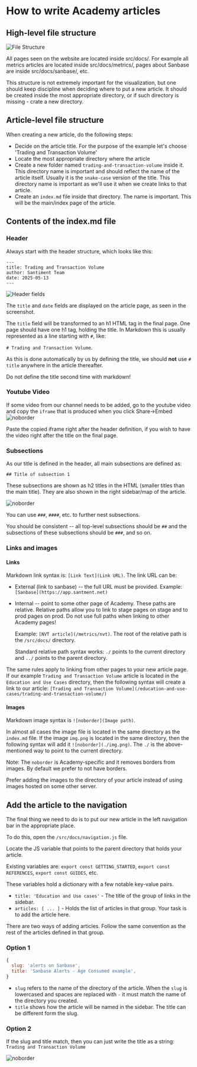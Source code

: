 # How to write Academy articles

## High-level file structure

![File Structure](./file_structure.png)

All pages seen on the website are located inside src/docs/.
For example all metrics articles are located inside src/docs/metrics/, pages about
Sanbase are inside src/docs/sanbase/, etc.

This structure is not extremely important for the visualization, but one should keep
discipline when deciding where to put a new article. It should be created inside the
most appropriate directory, or if such directory is missing - crate a new directory.

## Article-level file structure

When creating a new article, do the following steps:

- Decide on the article title. For the purpose of the example let's choose 'Trading and Transaction Volume'
- Locate the most appropriate directory where the article
- Create a new folder named `trading-and-transaction-volume` inside it. This directory name is important
  and should reflect the name of the article itself. Usually it is the `snake-case` version of the title.
  This directory name is important as we'll use it when we create links to that article.
- Create an `index.md` file inside that directory. The name is important. This will be the main/index page of
  the article.

## Contents of the index.md file

### Header

Always start with the header structure, which looks like this:

```
---
title: Trading and Transaction Volume
author: Santiment Team
date: 2025-05-13
---
```

![Header fields](./title_and_date.jpg)

The `title` and `date` fields are displayed on the article page, as seen in the screenshot.

The `title` field will be transformed to an h1 HTML tag in the final page.
One page should have one h1 tag, holding the title. In Markdown this is usually represented
as a line starting with `#`, like:

`# Trading and Transaction Volume`.

As this is done automatically by us by defining the title, we should **not** use `# title` anywhere in the article thereafter.

Do not define the title second time with markdown!

### Youtube Video

If some video from our channel needs to be added, go to the youtube video and copy the `iframe`
that is produced when you click Share->Embed
![noborder](./embed_youtube_video_1.png)

Paste the copied iframe right after the header definition, if you wish to have the video right after the title on the final page.

### Subsections

As our title is defined in the header, all main subsections are defined as:

```
## Title of subsection 1
```

These subsections are shown as h2 titles in the HTML (smaller titles than the main title).
They are also shown in the right sidebar/map of the article.

![noborder](./subsections.png)

You can use `###`, `####`, etc. to further nest subsections.

You should be consistent -- all top-level subsections should be `##` and the subsections of these subsections should
be `###`, and so on.

### Links and images

#### Links

Markdown link syntax is: `[Link Text](Link URL)`. The link URL can be:

- External (link to sanbase) -- the full URL must be provided. Example: `[Sanbase](https://app.santment.net)`
- Internal -- point to some other page of Academy. These paths are relative. Relative paths allow you to link to stage
  pages on stage and to prod pages on prod. Do not use full paths when linking to other Academy pages!

  Example: `[NVT article](/metrics/nvt)`. The root of the relative path is the `/src/docs/` directory.

  Standard relative path syntax works: `./` points to the current directory and `../` points to the parent directory.

The same rules apply to linking from other pages to your new article page.
If our example `Trading and Transaction Volume` article is located in the `Education and Use Cases` directory, then
the following syntax will create a link to our article: `[Trading and Transaction Volume](/education-and-use-cases/trading-and-transaction-volume/)`

#### Images

Markdown image syntax is `![noborder](Image path)`.

In almost all cases the image file is located in the same directory as the `index.md` file. If the image `img.png` is located
in the same directory, then the following syntax will add it `![noborder](./img.png)`. The `./` is the above-mentioned way to point
to the current directory.

Note: The `noborder` is Academy-specific and it removes borders from images. By default we prefer to not have borders.

Prefer adding the images to the directory of your article instead of using images hosted on some other server.

## Add the article to the navigation

The final thing we need to do is to put our new article in the left navigation bar in the appropriate place.

To do this, open the `/src/docs/navigation.js` file.

Locate the JS variable that points to the parent directory that holds your article.

Existing variables are: `export const GETTING_STARTED`, `export const REFERENCES`, `export const GUIDES`, etc.

These variables hold a dictionary with a few notable key-value pairs.

- `title: 'Education and Use cases'` - The title of the group of links in the sidebar.
- `articles: [ ... ]` - Holds the list of articles in that group. Your task is to add the article here.

There are two ways of adding articles. Follow the same convention as the rest of the articles defined in that group.

### Option 1

```js
{
  slug: 'alerts on Sanbase',
  title: 'Sanbase Alerts - Age Consumed example',
}
```

- `slug` refers to the name of the directory of the article. When the `slug` is lowercased and spaces are replaced with `-` it must match the name of the directory you created.
- `title` shows how the article will be named in the sidebar. The title can be different form the slug.

### Option 2

If the slug and title match, then you can just write the title as a string: `Trading and Transaction Volume`

![noborder](./navigation.png)
